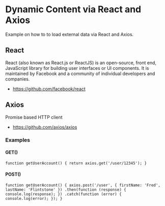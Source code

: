 # Dynamic Content via React and Axios
Example on how to to load external data via React and Axios.

## React
React (also known as React.js or ReactJS) is an open-source, front end, JavaScript library for building user interfaces or UI components. It is maintained by Facebook and a community of individual developers and companies.  
- https://github.com/facebook/react

## Axios
Promise based HTTP client
- https://github.com/axios/axios

### Examples

#### GET()
`function getUserAccount() {
  return axios.get('/user/12345');
}`

#### POST()
`function getUserAccount() {
    axios.post('/user', {
        firstName: 'Fred',
        lastName: 'Flintstone'
    })
    .then(function (response) {
        console.log(response);
    })
    .catch(function (error) {
        console.log(error);
    });
}`